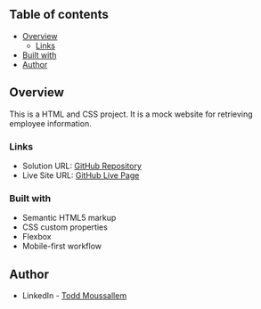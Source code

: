 ## Table of contents

- [Overview](#overview)
  - [Links](#links)
- [Built with](#built-with)
- [Author](#author)

## Overview

This is a HTML and CSS project. It is a mock website for retrieving employee information.

### Links

- Solution URL: [GitHub Repository](https://github.com/rtoddm/time_tracking_dashboard)
- Live Site URL: [GitHub Live Page](https://rtoddm.github.io/time_tracking_dashboard/)

### Built with

- Semantic HTML5 markup
- CSS custom properties
- Flexbox
- Mobile-first workflow

## Author

- LinkedIn - [Todd Moussallem](https://www.linkedin.com/in/todd-m-1a7aa8215/)
